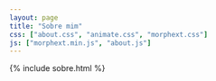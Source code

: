 ```yaml
---
layout: page
title: "Sobre mim"
css: ["about.css", "animate.css", "morphext.css"]
js: ["morphext.min.js", "about.js"]
---
```

{% include sobre.html %}
